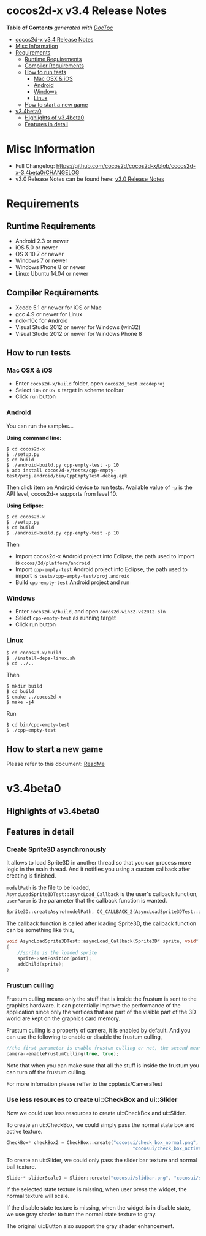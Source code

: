 # cocos2d-x v3.4 Release Notes #

**Table of Contents**  *generated with [DocToc](http://doctoc.herokuapp.com/)*

- [cocos2d-x v3.4 Release Notes](#)
- [Misc Information](#)
- [Requirements](#)
	- [Runtime Requirements](#)
	- [Compiler Requirements](#)
	- [How to run tests](#)
		- [Mac OSX & iOS](#)
		- [Android](#)
		- [Windows](#)
		- [Linux](#)
	- [How to start a new game](#)
- [v3.4beta0](#)
	- [Highlights of v3.4beta0](#)
	- [Features in detail](#)

# Misc Information

* Full Changelog: https://github.com/cocos2d/cocos2d-x/blob/cocos2d-x-3.4beta0/CHANGELOG
* v3.0 Release Notes can be found here: [v3.0 Release Notes](https://github.com/cocos2d/cocos2d-x/blob/cocos2d-x-3.0/docs/RELEASE_NOTES.md)

# Requirements

## Runtime Requirements

* Android 2.3 or newer
* iOS 5.0 or newer
* OS X 10.7 or newer
* Windows 7 or newer
* Windows Phone 8 or newer
* Linux Ubuntu 14.04 or newer

## Compiler Requirements

* Xcode 5.1 or newer for iOS or Mac
* gcc 4.9 or newer for Linux
* ndk-r10c for Android
* Visual Studio 2012  or newer for Windows (win32)
* Visual Studio 2012  or newer for Windows Phone 8

## How to run tests

### Mac OSX & iOS

* Enter `cocos2d-x/build` folder, open `cocos2d_test.xcodeproj`
* Select `iOS` or `OS X` target in scheme toolbar
* Click `run` button

### Android

You can run the samples...

**Using command line:**

    $ cd cocos2d-x
    $ ./setup.py
    $ cd build
    $ ./android-build.py cpp-empty-test -p 10
    $ adb install cocos2d-x/tests/cpp-empty-test/proj.android/bin/CppEmptyTest-debug.apk
    
Then click item on Android device to run tests. Available value of `-p` is the API level, cocos2d-x supports from level 10.

**Using Eclipse:**

    $ cd cocos2d-x
    $ ./setup.py
    $ cd build
    $ ./android-build.py cpp-empty-test -p 10
    
Then

* Import cocos2d-x Android project into Eclipse, the path used to import is `cocos/2d/platform/android`
* Import `cpp-empty-test` Android project into Eclipse, the path used to import is `tests/cpp-empty-test/proj.android`
* Build `cpp-empty-test` Android project and run

### Windows

* Enter `cocos2d-x/build`, and open `cocos2d-win32.vs2012.sln`
* Select `cpp-empty-test` as running target
* Click run button


### Linux

    $ cd cocos2d-x/build
    $ ./install-deps-linux.sh
    $ cd ../..
    
Then

    $ mkdir build
    $ cd build
    $ cmake ../cocos2d-x
    $ make -j4
    
Run

    $ cd bin/cpp-empty-test
    $ ./cpp-empty-test
    
## How to start a new game

Please refer to this document: [ReadMe](../README.md)


# v3.4beta0

## Highlights of v3.4beta0



## Features in detail

### Create Sprite3D asynchronously

It allows to load Sprite3D in another thread so that you can process more logic in the main thread. And it notifies you using a custom callback after creating is finished.

`modelPath` is the file to be loaded, `AsyncLoadSprite3DTest::asyncLoad_Callback` is the user's callback function, `userParam` is the parameter that the callback function is wanted.

```c++
Sprite3D::createAsync(modelPath, CC_CALLBACK_2(AsyncLoadSprite3DTest::asyncLoad_Callback, this), (void*)userParam);
```

The callback function is called after loading Sprite3D, the callback function can be something like this,

```c++
void AsyncLoadSprite3DTest::asyncLoad_Callback(Sprite3D* sprite, void* param)
{
    //sprite is the loaded sprite
    sprite->setPosition(point);
    addChild(sprite);
}
```

### Frustum culling

Frustum culling means only the stuff that is inside the frustum is sent to the graphics hardware. It can potentially improve the performance of the application since only the vertices that are part of the visible part of the 3D world are kept on the graphics card memory.

Frustum culling is a property of camera, it is enabled by default. And you can use the following to enable or disable the frustum culling,

```c++
//the first parameter is enable frustum culling or not, the second means that frustum culling using near and far plan or not.
camera->enableFrustumCulling(true, true);
```

Note that when you can make sure that all the stuff is inside the frustum you can turn off the frustum culling.

For more infomation please reffer to the cpptests/CameraTest

### Use less resources to create  ui::CheckBox and ui::Slider 

Now we could use less resources to create  ui::CheckBox and ui::Slider.

To create an ui::CheckBox, we could simply pass the normal state box and active texture.

```cpp
CheckBox* checkBox2 = CheckBox::create("cocosui/check_box_normal.png",
                                              "cocosui/check_box_active.png");
```

To create an ui::Slider, we could only pass the slider bar texture and normal ball texture.

```cpp
Slider* sliderScale9 = Slider::create("cocosui/slidbar.png", "cocosui/sliderballnormal.png");
```

If the selected state texture is missing, when user press the widget, the normal texture will scale.

If the disable state texture is missing, when the widget is in disable state, we use gray shader to turn the normal state texture to gray.

The original ui::Button also support the gray shader enhancement.
